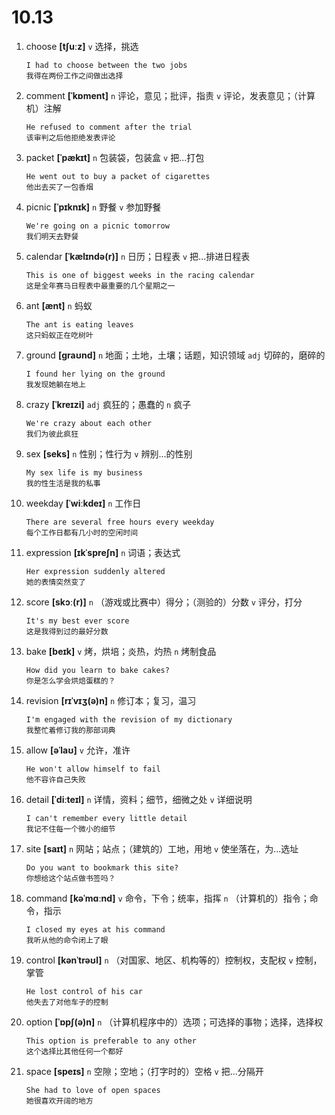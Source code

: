 # 10.13

1. choose **[tʃuːz]** `v` 选择，挑选

   ```
   I had to choose between the two jobs
   我得在两份工作之间做出选择
   ```

2. comment **[ˈkɒment]** `n` 评论，意见；批评，指责 `v` 评论，发表意见；（计算机）注解

   ```
   He refused to comment after the trial
   该审判之后他拒绝发表评论
   ```

3. packet **[ˈpækɪt]** `n` 包装袋，包装盒 `v` 把...打包

   ```
   He went out to buy a packet of cigarettes
   他出去买了一包香烟
   ```

4. picnic **[ˈpɪknɪk]** `n` 野餐 `v` 参加野餐

   ```
   We're going on a picnic tomorrow
   我们明天去野餐
   ```

5. calendar **[ˈkælɪndə(r)]** `n` 日历；日程表 `v` 把...排进日程表

   ```
   This is one of biggest weeks in the racing calendar
   这是全年赛马日程表中最重要的几个星期之一
   ```

6. ant **[ænt]** `n` 蚂蚁

   ```
   The ant is eating leaves
   这只蚂蚁正在吃树叶
   ```

7. ground **[ɡraʊnd]** `n` 地面；土地，土壤；话题，知识领域 `adj` 切碎的，磨碎的

   ```
   I found her lying on the ground
   我发现她躺在地上
   ```

8. crazy **[ˈkreɪzi]** `adj` 疯狂的；愚蠢的 `n` 疯子

   ```
   We're crazy about each other
   我们为彼此疯狂
   ```

9. sex **[seks]** `n` 性别；性行为 `v` 辨别...的性别

   ```
   My sex life is my business
   我的性生活是我的私事
   ```

10. weekday **[ˈwiːkdeɪ]** `n` 工作日

    ```
    There are several free hours every weekday
    每个工作日都有几小时的空闲时间
    ```

11. expression **[ɪkˈspreʃn]** `n` 词语；表达式

    ```
    Her expression suddenly altered
    她的表情突然变了
    ```

12. score **[skɔː(r)]** `n` （游戏或比赛中）得分；（测验的）分数 `v` 评分，打分

    ```
    It's my best ever score
    这是我得到过的最好分数
    ```

13. bake **[beɪk]** `v` 烤，烘培；炎热，灼热 `n` 烤制食品

    ```
    How did you learn to bake cakes?
    你是怎么学会烘焙蛋糕的？
    ```

14. revision **[rɪˈvɪʒ(ə)n]** `n` 修订本；复习，温习

    ```
    I'm engaged with the revision of my dictionary
    我整忙着修订我的那部词典
    ```

15. allow **[əˈlaʊ]** `v` 允许，准许

    ```
    He won't allow himself to fail
    他不容许自己失败
    ```

16. detail **[ˈdiːteɪl]** `n` 详情，资料；细节，细微之处 `v` 详细说明

    ```
    I can't remember every little detail
    我记不住每一个微小的细节
    ```

17. site **[saɪt]** `n` 网站；站点；（建筑的）工地，用地 `v` 使坐落在，为...选址

    ```
    Do you want to bookmark this site?
    你想给这个站点做书签吗？
    ```

18. command **[kəˈmɑːnd]** `v` 命令，下令；统率，指挥 `n` （计算机的）指令；命令，指示

    ```
    I closed my eyes at his command
    我听从他的命令闭上了眼
    ```

19. control **[kənˈtrəʊl]** `n` （对国家、地区、机构等的）控制权，支配权 `v` 控制，掌管

    ```
    He lost control of his car
    他失去了对他车子的控制
    ```

20. option **[ˈɒpʃ(ə)n]** `n` （计算机程序中的）选项；可选择的事物；选择，选择权

    ```
    This option is preferable to any other
    这个选择比其他任何一个都好
    ```

21. space **[speɪs]** `n` 空隙；空地；（打字时的）空格 `v` 把...分隔开

    ```
    She had to love of open spaces
    她很喜欢开阔的地方
    ```

